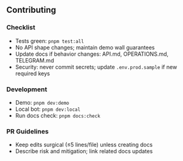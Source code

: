## Contributing

### Checklist
- Tests green: `pnpm test:all`
- No API shape changes; maintain demo wall guarantees
- Update docs if behavior changes: API.md, OPERATIONS.md, TELEGRAM.md
- Security: never commit secrets; update `.env.prod.sample` if new required keys

### Development
- Demo: `pnpm dev:demo`
- Local bot: `pnpm dev:local`
- Run docs check: `pnpm docs:check`

### PR Guidelines
- Keep edits surgical (≤5 lines/file) unless creating docs
- Describe risk and mitigation; link related docs updates



